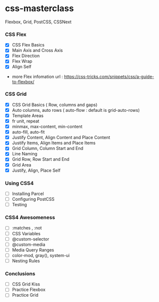 # css-masterclass

Flexbox, Grid, PostCSS, CSSNext

### CSS Flex
 - [x] CSS Flex Basics
 - [x] Main Axis and Cross Axis
 - [x] Flex Direction
 - [x] Flex Wrap
 - [x] Align Self

 * more Flex infomation url : https://css-tricks.com/snippets/css/a-guide-to-flexbox/

### CSS Grid
 - [x] CSS Grid Basics ( Row, columns and gaps) 
 - [x] Auto columns, auto rows ( auto-flow : default is grid-auto-rows)
 - [x] Template Areas
 - [x] fr unit, repeat
 - [x] minmax, max-content, min-content
 - [x] auto-fill, auto-fit
 - [x] Justify Content, Align Content and Place Content
 - [x] Justify Items, Align Items and Place Items
 - [x] Grid Column, Column Start and End
 - [x] Line Naming
 - [x] Grid Row, Row Start and End
 - [x] Grid Area
 - [x] Justify, Align, Place Self

### Using CSS4
 - [ ] Installing Parcel
 - [ ] Configuring PostCSS
 - [ ] Testing

### CSS4 Awesomeness
 - [ ] :matches , :not
 - [ ] CSS Variables
 - [ ] @custom-selector
 - [ ] @custom-media
 - [ ] Media Query Ranges
 - [ ] color-mod, gray(), system-ui
 - [ ] Nesting Rules

### Conclusions
 - [ ] CSS Grid Kiss
 - [ ] Practice Flexbox
 - [ ] Practice Grid